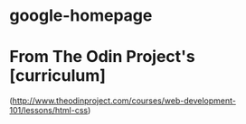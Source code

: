 # google-homepage
# From The Odin Project's [curriculum]
(http://www.theodinproject.com/courses/web-development-101/lessons/html-css)
